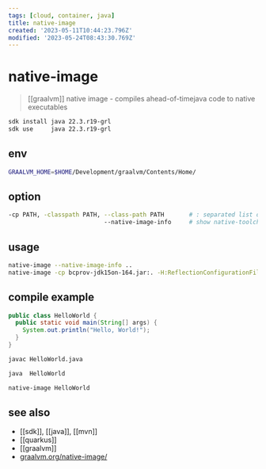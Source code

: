 ```yaml
---
tags: [cloud, container, java]
title: native-image
created: '2023-05-11T10:44:23.796Z'
modified: '2023-05-24T08:43:30.769Z'
---
```


# native-image

> [[graalvm]] native image - compiles ahead-of-timejava code to native executables

```sh
sdk install java 22.3.r19-grl
sdk use     java 22.3.r19-grl
```

## env

```sh
GRAALVM_HOME=$HOME/Development/graalvm/Contents/Home/
```

## option

```sh
-cp PATH, -classpath PATH, --class-path PATH       # : separated list of directories, JAR archives, and ZIP archives to search for class files
                           --native-image-info     # show native-toolchain information and image-build settings
```

## usage

```sh
native-image --native-image-info ..
native-image -cp bcprov-jdk15on-164.jar:. -H:ReflectionConfigurationFiles=reflection-config.json test
```

## compile example

```java
public class HelloWorld {
  public static void main(String[] args) {
    System.out.println("Hello, World!");
  }
}
```

```sh
javac HelloWorld.java

java  HelloWorld

native-image HelloWorld
```

## see also

- [[sdk]], [[java]], [[mvn]]
- [[quarkus]]
- [[graalvm]]
- [graalvm.org/native-image/](https://www.graalvm.org/native-image/)
